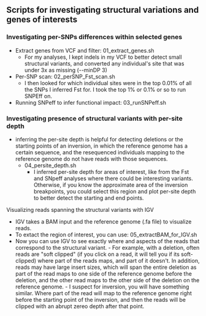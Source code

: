 ## Scripts for investigating structural variations and genes of interests 

### Investigating per-SNPs differences within selected genes 
 - Extract genes from VCF and filter: 01_extract_genes.sh
      - For my analyses, I kept indels in my VCF to better detect small structural variants, and converted any individual's site that was under 3x as missing (--minDP 3)
 - Per-SNP scan: 02_perSNP_Fst_scan.sh
      - I then looked for which individual sites were in the top 0.01% of all the SNPs I inferred Fst for. I took the top 1% or 0.1% or so to run SNPEff on.
 - Running SNPeff to infer functional impact: 03_runSNPeff.sh

### Investigating presence of structural variants with per-site depth 

- inferring the per-site depth is helpful for detecting deletions or the starting points of an inversion, in which the reference genome has a certain sequence, and the resequenced individuals mapping to the reference genome do not have reads with those sequences.
   - 04_persite_depth.sh
     - I inferred per-site depth for areas of interest, like from the Fst and SNpeff analyses where there could be interesting variants. Otherwise, if you know the approximate area of the inversion breakpoints, you could select this region and plot per-site depth to better detect the starting and end points. 
     
Visualizing reads spanning the structural variants with IGV
   - IGV takes a BAM input and the reference genome (.fa file) to visualize reads.
   - To extact the region of interest, you can use: 05_extractBAM_for_IGV.sh
   - Now you can use IGV to see exactly where and aspects of the reads that correspond to the structural variant.
          - For example, with a deletion, often reads are "soft clipped" (if you click on a read, it will tell you if its soft-clipped) where part of the reads maps, and part of it doesn't. In addition, reads may have large insert sizes, which will span the entire deletion as part of the read maps to one side of the reference genome before the deletion, and the other read maps to the other side of the deletion on the reference genome.
          - I suspect for inversion, you will have something similar. Where part of the read will map to the reference genome right before the starting point of the inversion, and then the reads will be clipped with an abrupt zereo depth after that point. 
